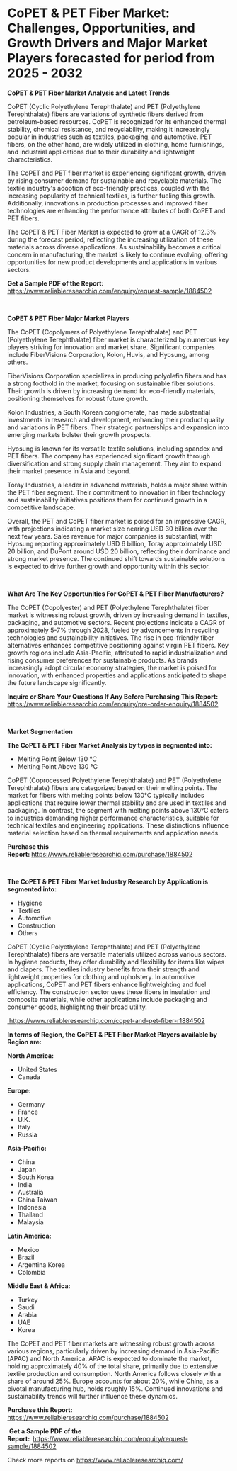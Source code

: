 <p><h1>CoPET & PET Fiber Market: Challenges, Opportunities, and Growth Drivers and Major Market Players forecasted for period from 2025 - 2032</h1></p><p><strong>CoPET & PET Fiber Market Analysis and Latest Trends</strong></p>
<p><p>CoPET (Cyclic Polyethylene Terephthalate) and PET (Polyethylene Terephthalate) fibers are variations of synthetic fibers derived from petroleum-based resources. CoPET is recognized for its enhanced thermal stability, chemical resistance, and recyclability, making it increasingly popular in industries such as textiles, packaging, and automotive. PET fibers, on the other hand, are widely utilized in clothing, home furnishings, and industrial applications due to their durability and lightweight characteristics.</p><p>The CoPET and PET fiber market is experiencing significant growth, driven by rising consumer demand for sustainable and recyclable materials. The textile industry's adoption of eco-friendly practices, coupled with the increasing popularity of technical textiles, is further fueling this growth. Additionally, innovations in production processes and improved fiber technologies are enhancing the performance attributes of both CoPET and PET fibers. </p><p>The CoPET & PET Fiber Market is expected to grow at a CAGR of 12.3% during the forecast period, reflecting the increasing utilization of these materials across diverse applications. As sustainability becomes a critical concern in manufacturing, the market is likely to continue evolving, offering opportunities for new product developments and applications in various sectors.</p></p>
<p><strong>Get a Sample PDF of the Report:&nbsp;</strong> <a href="https://www.reliableresearchiq.com/enquiry/request-sample/1884502?utm_campaign=2171&utm_medium=2&utm_source=Github&utm_content=ia&utm_term=04022025&utm_id=copet-pet-fiber">https://www.reliableresearchiq.com/enquiry/request-sample/1884502</a></p>
<p>&nbsp;</p>
<p><strong>CoPET & PET Fiber Major Market Players</strong></p>
<p><p>The CoPET (Copolymers of Polyethylene Terephthalate) and PET (Polyethylene Terephthalate) fiber market is characterized by numerous key players striving for innovation and market share. Significant companies include FiberVisions Corporation, Kolon, Huvis, and Hyosung, among others. </p><p>FiberVisions Corporation specializes in producing polyolefin fibers and has a strong foothold in the market, focusing on sustainable fiber solutions. Their growth is driven by increasing demand for eco-friendly materials, positioning themselves for robust future growth.</p><p>Kolon Industries, a South Korean conglomerate, has made substantial investments in research and development, enhancing their product quality and variations in PET fibers. Their strategic partnerships and expansion into emerging markets bolster their growth prospects.</p><p>Hyosung is known for its versatile textile solutions, including spandex and PET fibers. The company has experienced significant growth through diversification and strong supply chain management. They aim to expand their market presence in Asia and beyond.</p><p>Toray Industries, a leader in advanced materials, holds a major share within the PET fiber segment. Their commitment to innovation in fiber technology and sustainability initiatives positions them for continued growth in a competitive landscape.</p><p>Overall, the PET and CoPET fiber market is poised for an impressive CAGR, with projections indicating a market size nearing USD 30 billion over the next few years. Sales revenue for major companies is substantial, with Hyosung reporting approximately USD 6 billion, Toray approximately USD 20 billion, and DuPont around USD 20 billion, reflecting their dominance and strong market presence. The continued shift towards sustainable solutions is expected to drive further growth and opportunity within this sector.</p></p>
<p>&nbsp;</p>
<p><strong>What Are The Key Opportunities For CoPET & PET Fiber Manufacturers?</strong></p>
<p><p>The CoPET (Copolyester) and PET (Polyethylene Terephthalate) fiber market is witnessing robust growth, driven by increasing demand in textiles, packaging, and automotive sectors. Recent projections indicate a CAGR of approximately 5-7% through 2028, fueled by advancements in recycling technologies and sustainability initiatives. The rise in eco-friendly fiber alternatives enhances competitive positioning against virgin PET fibers. Key growth regions include Asia-Pacific, attributed to rapid industrialization and rising consumer preferences for sustainable products. As brands increasingly adopt circular economy strategies, the market is poised for innovation, with enhanced properties and applications anticipated to shape the future landscape significantly.</p></p>
<p><strong>Inquire or Share Your Questions If Any Before Purchasing This Report:</strong> <a href="https://www.reliableresearchiq.com/enquiry/pre-order-enquiry/1884502?utm_campaign=2171&utm_medium=2&utm_source=Github&utm_content=ia&utm_term=04022025&utm_id=copet-pet-fiber">https://www.reliableresearchiq.com/enquiry/pre-order-enquiry/1884502</a></p>
<p>&nbsp;</p>
<p><strong>Market Segmentation</strong></p>
<p><strong>The CoPET & PET Fiber Market Analysis by types is segmented into:</strong></p>
<p><ul><li>Melting Point Below 130 ℃</li><li>Melting Point Above 130 ℃</li></ul></p>
<p><p>CoPET (Coprocessed Polyethylene Terephthalate) and PET (Polyethylene Terephthalate) fibers are categorized based on their melting points. The market for fibers with melting points below 130℃ typically includes applications that require lower thermal stability and are used in textiles and packaging. In contrast, the segment with melting points above 130℃ caters to industries demanding higher performance characteristics, suitable for technical textiles and engineering applications. These distinctions influence material selection based on thermal requirements and application needs.</p></p>
<p><strong>Purchase this Report:&nbsp;</strong><a href="https://www.reliableresearchiq.com/purchase/1884502?utm_campaign=2171&utm_medium=2&utm_source=Github&utm_content=ia&utm_term=04022025&utm_id=copet-pet-fiber">https://www.reliableresearchiq.com/purchase/1884502</a></p>
<p>&nbsp;</p>
<p><strong>The CoPET & PET Fiber Market Industry Research by Application is segmented into:</strong></p>
<p><ul><li>Hygiene</li><li>Textiles</li><li>Automotive</li><li>Construction</li><li>Others</li></ul></p>
<p><p>CoPET (Cyclic Polyethylene Terephthalate) and PET (Polyethylene Terephthalate) fibers are versatile materials utilized across various sectors. In hygiene products, they offer durability and flexibility for items like wipes and diapers. The textiles industry benefits from their strength and lightweight properties for clothing and upholstery. In automotive applications, CoPET and PET fibers enhance lightweighting and fuel efficiency. The construction sector uses these fibers in insulation and composite materials, while other applications include packaging and consumer goods, highlighting their broad utility.</p></p>
<p><a href="https://www.reliableresearchiq.com/copet-and-pet-fiber-r1884502?utm_campaign=2171&utm_medium=2&utm_source=Github&utm_content=ia&utm_term=04022025&utm_id=copet-pet-fiber">&nbsp;https://www.reliableresearchiq.com/copet-and-pet-fiber-r1884502</a></p>
<p><strong>In terms of Region, the CoPET & PET Fiber Market Players available by Region are:</strong></p>
<p>
    <p> <strong> North America: </strong>
        <ul>
            <li>United States</li>
            <li>Canada</li>
        </ul>
        </p> 
    <p> <strong> Europe: </strong>
        <ul>
            <li>Germany</li>
            <li>France</li>
            <li>U.K.</li>
            <li>Italy</li>
            <li>Russia</li>
        </ul>
        </p> 
    <p> <strong> Asia-Pacific: </strong>
        <ul>
            <li>China</li>
            <li>Japan</li>
            <li>South Korea</li>
            <li>India</li>
            <li>Australia</li>
            <li>China Taiwan</li>
            <li>Indonesia</li>
            <li>Thailand</li>
            <li>Malaysia</li>
        </ul>
        </p> 
    <p> <strong> Latin America: </strong>
        <ul>
            <li>Mexico</li>
            <li>Brazil</li>
            <li>Argentina Korea</li>
            <li>Colombia</li>
        </ul>
        </p> 
    <p> <strong> Middle East & Africa: </strong>
        <ul>
            <li>Turkey</li>
            <li>Saudi</li>
            <li>Arabia</li>
            <li>UAE</li>
            <li>Korea</li>
        </ul>
    </p>
    </p>
<p><p>The CoPET and PET fiber markets are witnessing robust growth across various regions, particularly driven by increasing demand in Asia-Pacific (APAC) and North America. APAC is expected to dominate the market, holding approximately 40% of the total share, primarily due to extensive textile production and consumption. North America follows closely with a share of around 25%. Europe accounts for about 20%, while China, as a pivotal manufacturing hub, holds roughly 15%. Continued innovations and sustainability trends will further influence these dynamics.</p></p>
<p><strong>Purchase this Report: </strong><a href="https://www.reliableresearchiq.com/purchase/1884502?utm_campaign=2171&utm_medium=2&utm_source=Github&utm_content=ia&utm_term=04022025&utm_id=copet-pet-fiber">https://www.reliableresearchiq.com/purchase/1884502</a></p>
<p>&nbsp;<strong>Get a Sample PDF of the Report:&nbsp;&nbsp;</strong><a href="https://www.reliableresearchiq.com/enquiry/request-sample/1884502?utm_campaign=2171&utm_medium=2&utm_source=Github&utm_content=ia&utm_term=04022025&utm_id=copet-pet-fiber">https://www.reliableresearchiq.com/enquiry/request-sample/1884502</a></p>
<p><strong></strong></p>
<p>Check more reports on <a href="https://www.reliableresearchiq.com/?utm_campaign=2171&utm_medium=2&utm_source=Github&utm_content=ia&utm_term=04022025&utm_id=copet-pet-fiber">https://www.reliableresearchiq.com/</a></p>